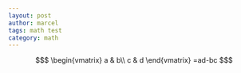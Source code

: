 ```yaml
---
layout: post
author: marcel
tags: math test
category: math
---
```


```math
$
\begin{vmatrix}
  a & b\\
  c & d
\end{vmatrix}
=ad-bc
$
```